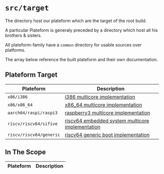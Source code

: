 `src/target`
=============

The directory host our plateform which are the target of the root build.

A particular Plateform is generaly preceded by a directory which host all his brothers & sisters.

All plateform-family have a `common` directory for usable sources over platforms.

The array below reference the built plateform and their own documentation.

## Plateform Target

| Plateform               | Description                                                                              |
|-------------------------|------------------------------------------------------------------------------------------|
| `x86/i386`              | [i386 multicore implementation](x86/i386)                                                |
| `x86/x86_64`            | [x86_64 multicore implementation](x86/i386)                                              |
| `aarch64/raspi/raspi3`  | [raspberry3 multicore implementation](aarch64/raspi/raspi3)                              |
| `riscv/riscv64/sifive`  | [riscv64 embedded system multicore implementation](riscv/riscv64/sifive)                 |
| `riscv/riscv64/generic` | [riscv64 generic boot implementation](riscv/riscv64/generic)                             |

## In The Scope

| Plateform            | Description                                                          |
|----------------------|----------------------------------------------------------------------|